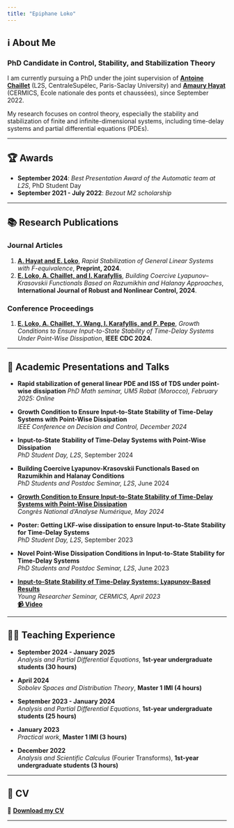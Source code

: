 ```yaml
---
title: "Epiphane Loko"
---
```


##  ℹ️ About Me  

### **PhD Candidate in Control, Stability, and Stabilization Theory**  

I am currently pursuing a PhD under the joint supervision of **[Antoine Chaillet](https://l2s.centralesupelec.fr/u/chaillet-antoine/)** (L2S, CentraleSupélec, Paris-Saclay University) and **[Amaury Hayat](http://cermics.enpc.fr/~hayata/)** (CERMICS, École nationale des ponts et chaussées), since September 2022.  

My research focuses on control theory, especially the stability and stabilization of finite and infinite-dimensional systems, including time-delay systems and partial differential equations (PDEs).  


---
 
## 🏆 Awards  
- **September 2024**: *Best Presentation Award of the Automatic team at L2S*, PhD Student Day  
- **September 2021 - July 2022**: *Bezout M2 scholarship*

---
 
## 📚 Research Publications  
 
### **Journal Articles**  
1. **[A. Hayat and E. Loko](http://cermics.enpc.fr/~hayata/F_equivalence_general_linear.pdf)**, *Rapid Stabilization of General Linear Systems with F-equivalence*, **Preprint, 2024**.  
2. **[E. Loko, A. Chaillet, and I. Karafyllis](https://onlinelibrary.wiley.com/doi/full/10.1002/rnc.7229)**, *Building Coercive Lyapunov–Krasovskii Functionals Based on Razumikhin and Halanay Approaches*, **International Journal of Robust and Nonlinear Control, 2024**.  

### **Conference Proceedings**  
1. **[E. Loko, A. Chaillet, Y. Wang, I. Karafyllis, and P. Pepe](https://hal.science/hal-04688473/)**, *Growth Conditions to Ensure Input-to-State Stability of Time-Delay Systems Under Point-Wise Dissipation*, **IEEE CDC 2024**.  

---
 
## 🎤 Academic Presentations and Talks 

- **Rapid stabilization of general linear PDE and ISS of TDS under point-wise dissipation**
   *PhD Math seminar, UM5 Rabat (Morocco), February 2025: Online*
 
- **Growth Condition to Ensure Input-to-State Stability of Time-Delay Systems with Point-Wise Dissipation**  
  *IEEE Conference on Decision and Control, December 2024*

- **Input-to-State Stability of Time-Delay Systems with Point-Wise Dissipation**  
  *PhD Student Day, L2S*, September 2024  
  
- **Building Coercive Lyapunov-Krasovskii Functionals Based on Razumikhin and Halanay Conditions**  
  *PhD Students and Postdoc Seminar, L2S*, June 2024  

- **[Growth Condition to Ensure Input-to-State Stability of Time-Delay Systems with Point-Wise Dissipation](https://canum2024.math.cnrs.fr/programme/soumission/9550b0e6-6cde-4273-9cf6-ba8950814927/presentation.pdf)**  
  *Congrès National d’Analyse Numérique, May 2024*

- **Poster: Getting LKF-wise dissipation to ensure Input-to-State Stability for Time-Delay Systems**  
  *PhD Student Day, L2S*, September 2023  
  
- **Novel Point-Wise Dissipation Conditions in Input-to-State Stability for Time-Delay Systems**  
  *PhD Students and Postdoc Seminar, L2S*, June 2023   

- **[Input-to-State Stability of Time-Delay Systems: Lyapunov-Based Results](https://cermics-lab.enpc.fr/wp-content/uploads/2017/03/Presentation_Cermics.pdf)**  
  *Young Researcher Seminar, CERMICS, April 2023*  
  **[📹 Video](https://www.youtube.com/watch?v=6dXmpGbGNpE)**  

---
 
## 👨‍🏫 Teaching Experience  

- **September 2024 - January 2025**  
  *Analysis and Partial Differential Equations*, **1st-year undergraduate students (30 hours)**  

- **April 2024**  
  *Sobolev Spaces and Distribution Theory*, **Master 1 IMI (4 hours)**  

- **September 2023 - January 2024**  
  *Analysis and Partial Differential Equations*, **1st-year undergraduate students (25 hours)**    

- **January 2023**  
  *Practical work*, **Master 1 IMI (3 hours)**  

- **December 2022**  
  *Analysis and Scientific Calculus* (Fourier Transforms), **1st-year undergraduate students (3 hours)**

---

## 📄 CV  
 
📄 **[Download my CV](https://github.com/user-attachments/files/18690641/CV_Epiphane.pdf)**  

---
